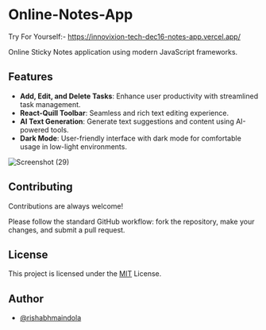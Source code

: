 # Online-Notes-App

Try For Yourself:- https://innovixion-tech-dec16-notes-app.vercel.app/

Online Sticky Notes application using modern JavaScript frameworks.

## Features
- **Add, Edit, and Delete Tasks**: Enhance user productivity with streamlined task management.
- **React-Quill Toolbar**: Seamless and rich text editing experience.
- **AI Text Generation**: Generate text suggestions and content using AI-powered tools.
- **Dark Mode**: User-friendly interface with dark mode for comfortable usage in low-light environments.

![Screenshot (29)](https://github.com/user-attachments/assets/987f7a91-f978-4fbb-bf84-d6d4cf38921b)

## Contributing

Contributions are always welcome!

Please follow the standard GitHub workflow: fork the repository, make your changes, and submit a pull request.

## License

This project is licensed under the [MIT](https://choosealicense.com/licenses/mit/) License.

## Author

- [@rishabhmaindola](https://www.github.com/rishabhmaindola)
